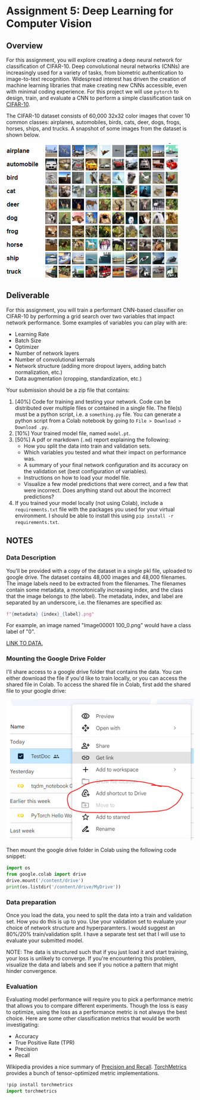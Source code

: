 # Assignment 5: Deep Learning for Computer Vision

## Overview

For this assignment, you will explore creating a deep neural network for classification of CIFAR-10. Deep convolutional neural networks (CNNs) are increasingly used for a variety of tasks, from biometric authentication to image-to-text recognition. Widespread interest has driven the creation of machine learning libraries that make creating new CNNs accessible, even with minimal coding experience. For this project we will use `pytorch` to design, train, and evaluate a CNN to perform a simple classification task on [CIFAR-10](https://www.cs.toronto.edu/~kriz/cifar.html). 

The CIFAR-10 dataset consists of 60,000 32x32 color images that cover 10 common classes: airplanes, automobiles, birds, cats, deer, dogs, frogs, horses, ships, and trucks. A snapshot of some images from the dataset is shown below.

![](assets/cifar.png)

## Deliverable

For this assignment, you will train a performant CNN-based classifier on CIFAR-10 by performing a grid search over two variables that impact network performance. Some examples of variables you can play with are: 

- Learning Rate 
- Batch Size
- Optimizer
- Number of network layers
- Number of convolutional kernals
- Network structure (adding more dropout layers, adding batch normalization, etc.)
- Data augmentation (cropping, standardization, etc.)

Your submission should be a zip file that contains:

1) [40%] Code for training and testing your network. Code can be distributed over multiple files or contained in a single file. The file(s) must be a python script, i.e. a `something.py` file. You can generate a python script from a Colab notebook by going to `File > Download > Download .py`.
2) [10%] Your trained model file, named `model.pt`.
3) [50%] A pdf or markdown (`.md`) report explaining the following:
    - How you split the data into train and validation sets.
    - Which variables you tested and what their impact on performance was.
    - A summary of your final network configuration and its accuracy on the validation set (best configuration of variables).
    - Instructions on how to load your model file.
    - Visualize a few model predictions that were correct, and a few that were incorrect. Does anything stand out about the incorrect predictions?
4) If you trained your model locally (not using Colab), include a `requirements.txt` file with the packages you used for your virtual environment. I should be able to install this using `pip install -r requirements.txt`.

## NOTES

### Data Description

You'll be provided with a copy of the dataset in a single pkl file, uploaded to google drive. The dataset contains 48,000 images and 48,000 filenames. The image labels need to be extracted from the filenames. The filenames contain some metadata, a monotonically increasing index, and the class that the image belongs to (the label). The metadata, index, and label are separated by an underscore, i.e. the filenames are specified as:

```python
f"{metadata} {index}_{label}.png"
```

For example, an image named "Image00001 100_0.png" would have a class label of "0".

[LINK TO DATA.](https://drive.google.com/file/d/1zDci_KK8FEiln1bNCX4zlD8FUsTlH5XA/view?usp=sharing)

### Mounting the Google Drive Folder

I'll share access to a google drive folder that contains the data. You can either download the file if you'd like to train locally, or you can access the shared file in Colab. To access the shared file in Colab, first add the shared file to your google drive:

![](assets/drive.png)

Then mount the google drive folder in Colab using the following code snippet:
```python
import os
from google.colab import drive
drive.mount('/content/drive')
print(os.listdir('/content/drive/MyDrive'))
```

### Data preparation

Once you load the data, you need to split the data into a train and validation set. How you do this is up to you. Use your validation set to evaluate your choice of network structure and hyperparamters. I would suggest an 80%/20% train/validation split. I have a separate test set that I will use to evaluate your submitted model.

NOTE: The data is structured such that if you just load it and start training, your loss is unlikely to converge. If you're encountering this problem, visualize the data and labels and see if you notice a pattern that might hinder convergence.

### Evaluation

Evaluating model performance will require you to pick a performance metric that allows you to compare different experiments. Though the loss is easy to optimize, using the loss as a performance metric is not always the best choice. Here are some other classification metrics that would be worth investigating:

- Accuracy
- True Positive Rate (TPR)
- Precision
- Recall

Wikipedia provides a nice summary of [Precision and Recall](https://en.wikipedia.org/wiki/Precision_and_recall). [TorchMetrics](https://torchmetrics.readthedocs.io/en/stable/pages/quickstart.html) provides a bunch of tensor-optimized metric implementations.
```python
!pip install torchmetrics
import torchmetrics
```
